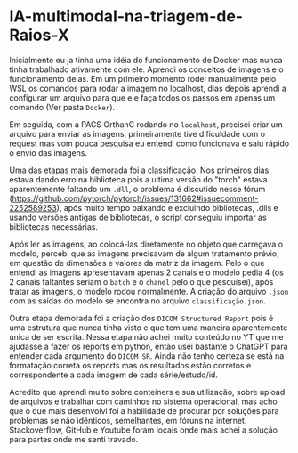 # IA-multimodal-na-triagem-de-Raios-X

Inicialmente eu ja tinha uma idéia do funcionamento de Docker mas nunca tinha trabalhado ativamente com ele. Aprendi os conceitos de imagens e o funcionamento delas. Em um primeiro momento rodei manualmente pelo WSL os comandos para rodar a imagem no localhost, dias depois aprendi a configurar um arquivo para que ele faça todos os passos em apenas um comando (Ver pasta `Docker`).

Em seguida, com a PACS OrthanC rodando no `localhost`, precisei criar um arquivo para enviar as imagens, primeiramente tive dificuldade com o request mas vom pouca pesquisa eu entendi como funcionava e saiu rápido o envio das imagens.

Uma das etapas mais demorada foi a classificação. Nos primeiros dias estava dando erro na biblioteca pois a ultima versão do "torch" estava aparentemente faltando um `.dll`, o problema é discutido nesse fórum (https://github.com/pytorch/pytorch/issues/131662#issuecomment-2252589253), após muito tempo baixando e excluindo bibliotecas, .dlls e usando versões antigas de bibliotecas, o script conseguiu importar as bibliotecas necessárias.

Após ler as imagens, ao colocá-las diretamente no objeto que carregava o modelo, percebi que as imagens precisavam de algum tratamento prévio, em questão de dimensões e valores da matriz da imagem. Pelo o que entendi as imagens apresentavam apenas 2 canais e o modelo pedia 4 (os 2 canais faltantes seriam o `batch` e o `chanel` pelo o que pesquisei), após tratar as imagens, o modelo rodou normalmente. A criação do arquivo `.json` com as saídas do modelo se encontra no arquivo `classificação.json`.

Outra etapa demorada foi a criação dos `DICOM Structured Report` pois é uma estrutura que nunca tinha visto e que tem uma maneira aparentemente única de ser escrita. Nessa etapa não achei muito conteúdo no YT que me ajudasse a fazer os reports em python, então usei bastante o ChatGPT para entender cada argumento do `DICOM SR`. Ainda não tenho certeza se está na formatação correta os reports mas os resultados estão corretos e correspondente a cada imagem de cada série/estudo/id.

Acredito que aprendi muito sobre conteiners e sua utilização, sobre upload de arquivos e trabalhar com caminhos no sistema operacional, mas acho que o que mais desenvolvi foi a habilidade de procurar por soluções para problemas se não idênticos, semelhantes, em fóruns na internet. Stackoverflow, GitHub e Youtube foram locais onde mais achei a solução para partes onde me senti travado.
